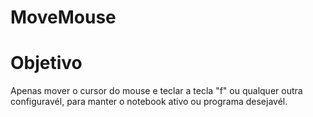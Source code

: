 # MoveMouse
# Objetivo
  Apenas mover o cursor do mouse e teclar a tecla "f" ou qualquer outra configuravél, para manter o notebook ativo ou programa desejavél.
